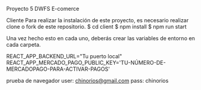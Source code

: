 Proyecto 5 DWFS E-comerce

Cliente
Para realizar la instalación de este proyecto, es necesario realizar clone o fork de este repositorio.
$ cd client
$ npm install
$ npm run start

Una vez hecho esto en cada uno, deberás crear las variables de entorno en cada carpeta.

REACT_APP_BACKEND_URL="Tu puerto local"
REACT_APP_MERCADO_PAGO_PUBLIC_KEY='TU-NÚMERO-DE-MERCADOPAGO-PARA-ACTIVAR-PAGOS'

prueba de navegador
user: chinorios@gmail.com
pass: chinorios
